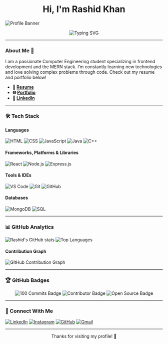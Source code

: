 <h1 align="center">Hi, I'm Rashid Khan</h1>

![Profile Banner](https://your-image-url.com/banner.png)

<div align="center">
  <img src="https://readme-typing-svg.demolab.com?font=Roboto&size=30&duration=3000&pause=500&color=58A6FF&center=true&vCenter=true&width=435&lines=MERN+Stack+Developer;Coding+Enthusiast;Welcome+to+my+GitHub+Page!" alt="Typing SVG" />
</div>

---

### About Me 👋
I am a passionate Computer Engineering student specializing in frontend development and the MERN stack. I’m constantly learning new technologies and love solving complex problems through code. Check out my resume and portfolio below!

- **📄 [Resume](https://your-resume-link.com)**
- **🌐 [Portfolio](https://your-portfolio-link.com)**
- **🔗 [LinkedIn](https://www.linkedin.com/in/rashid-ejaz-khan/)**

---

### 🛠 Tech Stack

#### Languages
![HTML](https://img.shields.io/badge/-HTML-E34F26?logo=html5&logoColor=white&style=flat-square)
![CSS](https://img.shields.io/badge/-CSS-1572B6?logo=css3&logoColor=white&style=flat-square)
![JavaScript](https://img.shields.io/badge/-JavaScript-F7DF1E?logo=javascript&logoColor=black&style=flat-square)
![Java](https://img.shields.io/badge/-Java-007396?logo=java&logoColor=white&style=flat-square)
![C++](https://img.shields.io/badge/-C++-00599C?logo=c%2B%2B&logoColor=white&style=flat-square)

#### Frameworks, Platforms & Libraries
![React](https://img.shields.io/badge/-React-61DAFB?logo=react&logoColor=black&style=flat-square)
![Node.js](https://img.shields.io/badge/-Node.js-339933?logo=node.js&logoColor=white&style=flat-square)
![Express.js](https://img.shields.io/badge/-Express.js-000000?logo=express&logoColor=white&style=flat-square)

#### Tools & IDEs
![VS Code](https://img.shields.io/badge/-VS%20Code-007ACC?logo=visual-studio-code&logoColor=white&style=flat-square)
![Git](https://img.shields.io/badge/-Git-F05032?logo=git&logoColor=white&style=flat-square)
![GitHub](https://img.shields.io/badge/-GitHub-181717?logo=github&logoColor=white&style=flat-square)

#### Databases
![MongoDB](https://img.shields.io/badge/-MongoDB-47A248?logo=mongodb&logoColor=white&style=flat-square)
![SQL](https://img.shields.io/badge/-SQL-4479A1?logo=MySQL&logoColor=white&style=flat-square)

---

### 📊 GitHub Analytics

![Rashid's GitHub stats](https://github-readme-stats.vercel.app/api?username=Rashidkhan25&show_icons=true&theme=radical)
![Top Languages](https://github-readme-stats.vercel.app/api/top-langs/?username=Rashidkhan25&layout=compact&theme=radical)

#### Contribution Graph
![GitHub Contribution Graph](https://github-readme-activity-graph.cyclic.app/graph?username=Rashidkhan25&theme=github)

---

### 🏆 GitHub Badges
<p align="center">
  <!-- Badges can be earned through GitHub achievements; replace with dynamic badge links if available -->
  <img src="https://img.shields.io/badge/100%20Commits-000?logo=github" alt="100 Commits Badge" />
  <img src="https://img.shields.io/badge/Contributor-5%20Repositories-blue" alt="Contributor Badge" />
  <img src="https://img.shields.io/badge/Open%20Source-3%20Projects-orange" alt="Open Source Badge" />
</p>

---

### 🤝 Connect With Me

[![LinkedIn](https://img.shields.io/badge/LinkedIn-0077B5?logo=linkedin&logoColor=white&style=for-the-badge)](https://www.linkedin.com/in/rashid-ejaz-khan/)
[![Instagram](https://img.shields.io/badge/Instagram-E4405F?logo=instagram&logoColor=white&style=for-the-badge)](https://www.instagram.com/yourusername/)
[![GitHub](https://img.shields.io/badge/GitHub-181717?logo=github&logoColor=white&style=for-the-badge)](https://github.com/Rashidkhan25)
[![Gmail](https://img.shields.io/badge/Gmail-D14836?logo=gmail&logoColor=white&style=for-the-badge)](mailto:khanrashidejaz@gmail.com)

---

<div align="center">
  <p>Thanks for visiting my profile! 🚀</p>
</div>

